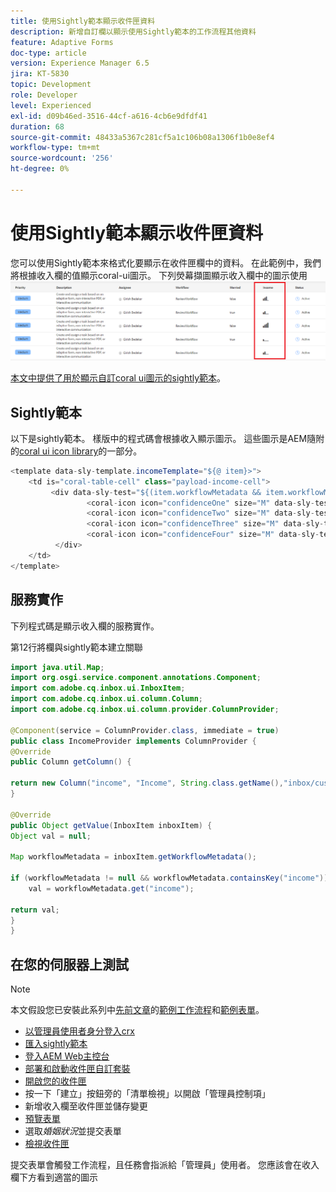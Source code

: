 ```yaml
---
title: 使用Sightly範本顯示收件匣資料
description: 新增自訂欄以顯示使用Sightly範本的工作流程其他資料
feature: Adaptive Forms
doc-type: article
version: Experience Manager 6.5
jira: KT-5830
topic: Development
role: Developer
level: Experienced
exl-id: d09b46ed-3516-44cf-a616-4cb6e9dfdf41
duration: 68
source-git-commit: 48433a5367c281cf5a1c106b08a1306f1b0e8ef4
workflow-type: tm+mt
source-wordcount: '256'
ht-degree: 0%

---
```


# 使用Sightly範本顯示收件匣資料

您可以使用Sightly範本來格式化要顯示在收件匣欄中的資料。 在此範例中，我們將根據收入欄的值顯示coral-ui圖示。 下列熒幕擷圖顯示收入欄中的圖示使用
![收入圖示](assets/income-column.PNG)

[本文中提供了用於顯示自訂coral ui圖示的sightly範本](assets/sightly-template.zip)。

## Sightly範本

以下是sightly範本。 樣版中的程式碼會根據收入顯示圖示。 這些圖示是AEM隨附的[coral ui icon library](https://helpx.adobe.com/tw/experience-manager/6-3/sites/developing/using/reference-materials/coral-ui/coralui3/Coral.Icon.html#availableIcons)的一部分。

```java
<template data-sly-template.incomeTemplate="${@ item}>">
    <td is="coral-table-cell" class="payload-income-cell">
         <div data-sly-test="${(item.workflowMetadata && item.workflowMetadata.income)}" data-sly-set.income ="${item.workflowMetadata.income}">
                 <coral-icon icon="confidenceOne" size="M" data-sly-test="${income >=0 && income <10000}"></coral-icon>
                 <coral-icon icon="confidenceTwo" size="M" data-sly-test="${income >=10000 && income <100000}"></coral-icon>
                 <coral-icon icon="confidenceThree" size="M" data-sly-test="${income >=100000 && income <500000}"></coral-icon>
                 <coral-icon icon="confidenceFour" size="M" data-sly-test="${income >=500000}"></coral-icon>
          </div>
    </td>
</template>
```

## 服務實作

下列程式碼是顯示收入欄的服務實作。

第12行將欄與sightly範本建立關聯

```java
import java.util.Map;
import org.osgi.service.component.annotations.Component;
import com.adobe.cq.inbox.ui.InboxItem;
import com.adobe.cq.inbox.ui.column.Column;
import com.adobe.cq.inbox.ui.column.provider.ColumnProvider;

@Component(service = ColumnProvider.class, immediate = true)
public class IncomeProvider implements ColumnProvider {
@Override
public Column getColumn() {

return new Column("income", "Income", String.class.getName(),"inbox/customization/column-templates.html", "incomeTemplate");
}

@Override
public Object getValue(InboxItem inboxItem) {
Object val = null;

Map workflowMetadata = inboxItem.getWorkflowMetadata();

if (workflowMetadata != null && workflowMetadata.containsKey("income"))
    val = workflowMetadata.get("income");

return val;
}
}
```

## 在您的伺服器上測試

>[!NOTE]
>
>本文假設您已安裝此系列中[先前文章](https://experienceleague.adobe.com/docs/experience-manager-learn/forms/inbox-customization/add-married-column.html?lang=zh-Hant)的[範例工作流程](assets/review-workflow.zip)和[範例表單](assets/snap-form.zip)。

* [以管理員使用者身分登入crx](http://localhost:4502/crx/de/index.jsp)
* [匯入sightly範本](assets/sightly-template.zip)
* [登入AEM Web主控台](http://localhost:4502/system/console/bundles)
* [部署和啟動收件匣自訂套裝](assets/income-column-customization.jar)
* [開啟您的收件匣](http://localhost:4502/aem/inbox)
* 按一下「建立」按鈕旁的「清單檢視」以開啟「管理員控制項」
* 新增收入欄至收件匣並儲存變更
* [預覽表單](http://localhost:4502/content/dam/formsanddocuments/snapform/jcr:content?wcmmode=disabled)
* 選取&#x200B;_婚姻狀況_&#x200B;並提交表單
* [檢視收件匣](http://localhost:4502/aem/inbox)

提交表單會觸發工作流程，且任務會指派給「管理員」使用者。 您應該會在收入欄下方看到適當的圖示
